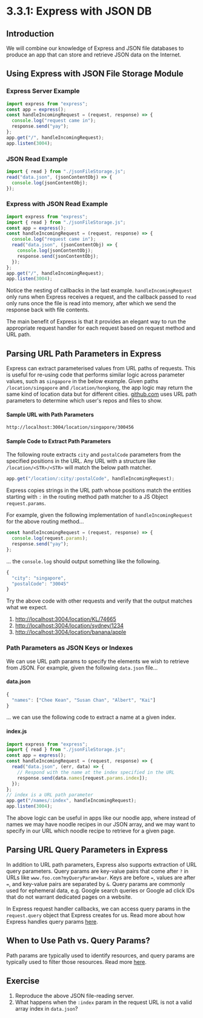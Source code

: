 # 3.3.1: Express with JSON DB

## Introduction

We will combine our knowledge of Express and JSON file databases to produce an app that can store and retrieve JSON data on the Internet.

## Using Express with JSON File Storage Module

### Express Server Example

```javascript
import express from "express";
const app = express();
const handleIncomingRequest = (request, response) => {
  console.log("request came in");
  response.send("yay");
};
app.get("/", handleIncomingRequest);
app.listen(3004);
```

### JSON Read Example

```javascript
import { read } from "./jsonFileStorage.js";
read("data.json", (jsonContentObj) => {
  console.log(jsonContentObj);
});
```

### Express with JSON Read Example

```javascript
import express from "express";
import { read } from "./jsonFileStorage.js";
const app = express();
const handleIncomingRequest = (request, response) => {
  console.log("request came in");
  read("data.json", (jsonContentObj) => {
    console.log(jsonContentObj);
    response.send(jsonContentObj);
  });
};
app.get("/", handleIncomingRequest);
app.listen(3004);
```

Notice the nesting of callbacks in the last example. `handleIncomingRequest` only runs when Express receives a request, and the callback passed to `read` only runs once the file is read into memory, after which we send the response back with file contents.

The main benefit of Express is that it provides an elegant way to run the appropriate request handler for each request based on request method and URL path.

## Parsing URL Path Parameters in Express

Express can extract parameterised values from URL paths of requests. This is useful for re-using code that performs similar logic across parameter values, such as `singapore` in the below example. Given paths `/location/singapore` and `/location/hongkong`, the app logic may return the same kind of location data but for different cities. [github.com](https://github.com) uses URL path parameters to determine which user's repos and files to show.

#### Sample URL with Path Parameters

```bash
http://localhost:3004/location/singapore/300456
```

#### Sample Code to Extract Path Parameters

The following route extracts `city` and `postalCode` parameters from the specified positions in the URL. Any URL with a structure like `/location/<STR>/<STR>` will match the below path matcher.

```javascript
app.get("/location/:city/:postalCode", handleIncomingRequest);
```

Express copies strings in the URL path whose positions match the entities starting with `:` in the routing method path matcher to a JS Object `request.params`.

For example, given the following implementation of `handleIncomingRequest` for the above routing method...

```javascript
const handleIncomingRequest = (request, response) => {
  console.log(request.params);
  response.send("yay");
};
```

... the `console.log` should output something like the following.

```javascript
{
  "city": "singapore",
  "postalCode": "30045"
}
```

Try the above code with other requests and verify that the output matches what we expect.

1. [http://localhost:3004/location/KL/74665](http://localhost:3004/location/KL/74665)
2. [http://localhost:3004/location/sydney/1234](http://localhost:3004/location/sydney/1234)
3. [http://localhost:3004/location/banana/apple](http://localhost:3004/location/banana/apple)

### Path Parameters as JSON Keys or Indexes

We can use URL path params to specify the elements we wish to retrieve from JSON. For example, given the following `data.json` file...

#### data.json

```javascript
{
  "names": ["Chee Kean", "Susan Chan", "Albert", "Kai"]
}
```

... we can use the following code to extract a name at a given index.

#### index.js

```javascript
import express from "express";
import { read } from "./jsonFileStorage.js";
const app = express();
const handleIncomingRequest = (request, response) => {
  read("data.json", (err, data) => {
    // Respond with the name at the index specified in the URL
    response.send(data.names[request.params.index]);
  });
};
// index is a URL path parameter
app.get("/names/:index", handleIncomingRequest);
app.listen(3004);
```

The above logic can be useful in apps like our noodle app, where instead of names we may have noodle recipes in our JSON array, and we may want to specify in our URL which noodle recipe to retrieve for a given page.

## Parsing URL Query Parameters in Express

In addition to URL path parameters, Express also supports extraction of URL query parameters. Query params are key-value pairs that come after `?` in URLs like `www.foo.com?myQueryParam=bar`. Keys are before `=`, values are after `=`, and key-value pairs are separated by `&`. Query params are commonly used for ephemeral data, e.g. Google search queries or Google ad click IDs that do not warrant dedicated pages on a website.

In Express request handler callbacks, we can access query params in the `request.query` object that Express creates for us. Read more about how Express handles query params [here](https://expressjs.com/en/api.html#req.query).

## When to Use Path vs. Query Params?

Path params are typically used to identify resources, and query params are typically used to filter those resources. Read more [here](https://stackoverflow.com/a/31261026).

## Exercise

1. Reproduce the above JSON file-reading server.
2. What happens when the `:index` param in the request URL is not a valid array index in `data.json`?
